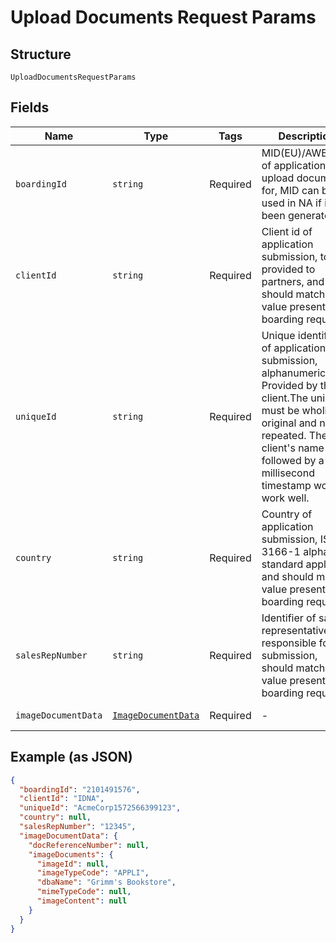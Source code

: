 
# Upload Documents Request Params

## Structure

`UploadDocumentsRequestParams`

## Fields

| Name | Type | Tags | Description | Getter | Setter |
|  --- | --- | --- | --- | --- | --- |
| `boardingId` | `string` | Required | MID(EU)/AWB(NA) of application to upload documents for, MID can be used in NA if it has been generated | getBoardingId(): string | setBoardingId(string boardingId): void |
| `clientId` | `string` | Required | Client id of application submission, to be provided to partners, and should match value present on boarding request | getClientId(): string | setClientId(string clientId): void |
| `uniqueId` | `string` | Required | Unique identifier of application submission, alphanumeric. Provided by the client.The uniqueId must be wholly original and never repeated. The client's name followed by a millisecond timestamp would work well. | getUniqueId(): string | setUniqueId(string uniqueId): void |
| `country` | `string` | Required | Country of application submission, ISO 3166-1 alpha-3 standard applies, and should match value present on boarding request | getCountry(): string | setCountry(string country): void |
| `salesRepNumber` | `string` | Required | Identifier of sales representative responsible for submission, should match value present on boarding request | getSalesRepNumber(): string | setSalesRepNumber(string salesRepNumber): void |
| `imageDocumentData` | [`ImageDocumentData`](../../doc/models/image-document-data.md) | Required | - | getImageDocumentData(): ImageDocumentData | setImageDocumentData(ImageDocumentData imageDocumentData): void |

## Example (as JSON)

```json
{
  "boardingId": "2101491576",
  "clientId": "IDNA",
  "uniqueId": "AcmeCorp1572566399123",
  "country": null,
  "salesRepNumber": "12345",
  "imageDocumentData": {
    "docReferenceNumber": null,
    "imageDocuments": {
      "imageId": null,
      "imageTypeCode": "APPLI",
      "dbaName": "Grimm's Bookstore",
      "mimeTypeCode": null,
      "imageContent": null
    }
  }
}
```

